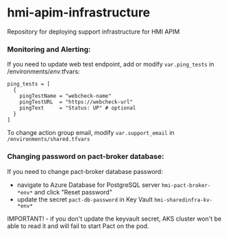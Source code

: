 # hmi-apim-infrastructure
Repository for deploying support infrastructure for HMI APIM


### Monitoring and Alerting:
If you need to update web test endpoint, add or modify `var.ping_tests` in /environments/*env*.tfvars:

```
ping_tests = [
  {
    pingTestName = "webcheck-name"
    pingTestURL  = "https://webcheck-url"
    pingText     = "Status: UP" # optional
  }
]
```

To change action group email, modify `var.support_email` in `/environments/shared.tfvars`

### Changing password on pact-broker database:
If you need to change pact-broker database password:
- navigate to Azure Database for PostgreSQL server `hmi-pact-broker-*env*` and click "Reset password"
- update the secret `pact-db-password` in Key Vault `hmi-sharedinfra-kv-*env*`

IMPORTANT! - if you don't update the keyvault secret, AKS cluster won't be able to read it and will fail to start Pact on the pod.
